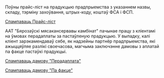 ﻿
Поўны прайс-ліст на прадукцыю прадпрыемства з указаннем назвы, складу, тэрміну захоўвання, штрых-коду, коштаў ФСА і ФСП.

[Спампаваць Прайс-ліст](http://meat.by/bmkk/new/data/downloads/price.zip)  

ААТ "Бярозаўскі мясакансервавы камбінат" пачынае працу з кліентамі на ўмовах перадаплаты за пастаўленую прадукцыю. У выпадку, калі кліент зарэкамендаваў сябе, як надзейны партнёр прадпрыемства, які ажыццяўляе разлікі своечасова, магчыма заключэнне дамовы з аплатай па факце пастаўкі прадукцыі.

[Спампаваць дамову "Перадаплата"](http://meat.by/bmkk/new/data/downloads/dog_pred.zip)  

[Спампаваць дамову "Па факце"](http://meat.by/bmkk/new/data/downloads/dog_fakt.zip)